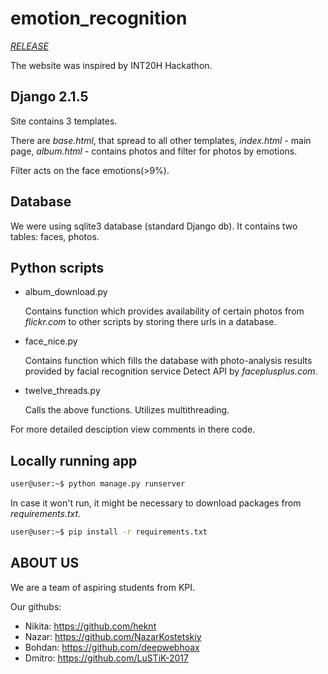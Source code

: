 # emotion_recognition
*[RELEASE](https://olephirs.herokuapp.com/)*

The website was inspired by INT20H Hackathon.

## Django 2.1.5
Site contains 3 templates.

There are *base.html*, that spread to all other templates, *index.html* - main page, *album.html* - contains photos and filter for photos by emotions.
	
Filter acts on the face emotions(>9%).

## Database
We were using sqlite3 database (standard Django db). It contains two tables: faces, photos.

## Python scripts
* album_download.py
  
  Contains function which provides availability of certain photos from *flickr.com* to other scripts by storing there urls in a database.
* face_nice.py
  
  Contains function which fills the database with photo-analysis results provided by facial recognition service Detect API by *faceplusplus.com*.
* twelve_threads.py

  Calls the above functions. Utilizes multithreading.

For more detailed desciption view comments in there code.
## Locally running app
```bash
user@user:~$ python manage.py runserver
```
In case it won't run, it might be necessary to download packages from *requirements.txt*.
```bash
user@user:~$ pip install -r requirements.txt
```

## ABOUT US
We are a team of aspiring students from KPI.

Our githubs:
* Nikita: https://github.com/heknt
* Nazar: https://github.com/NazarKostetskiy
* Bohdan: https://github.com/deepwebhoax
* Dmitro: https://github.com/LuSTiK-2017
